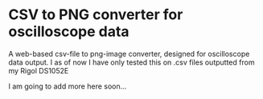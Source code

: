 # CSV to PNG converter for oscilloscope data
A web-based csv-file to png-image converter, designed for oscilloscope data output.
I as of now I have only tested this on .csv files outputted from my Rigol DS1052E


I am going to add more here soon...
